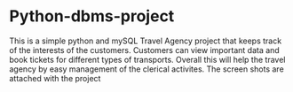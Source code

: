 # Python-dbms-project
This is a simple python and mySQL Travel Agency project that keeps track of the interests of the customers.
Customers can view important data and book tickets for different types of transports.
Overall this will help the travel agency by easy management of the clerical activites.
The screen shots are attached with the project
